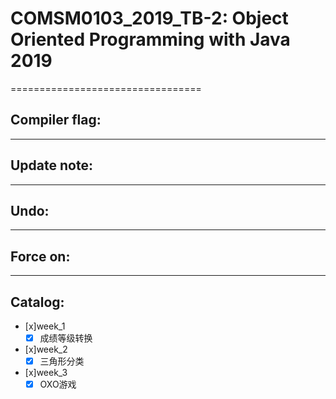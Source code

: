 # COMSM0103_2019_TB-2: Object Oriented Programming with Java 2019
=================================
## Compiler flag:

---
## Update note:
---
## Undo:

---
## Force on:

---

## Catalog:
- [x]week_1
	- [x] 成绩等级转换
- [x]week_2
	- [x] 三角形分类
- [x]week_3
	- [x] OXO游戏
